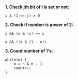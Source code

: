 **1. Check jth bit of i is set or not:**

    i & (1 << j) > 0


**2. Check if number is power of 2:**

    x && (x & -x) == x

    x && !(x & (1 - x))

**3. Count number of 1's:**


    while(n) {
        n = n & n - 1;
        count++;
    }
